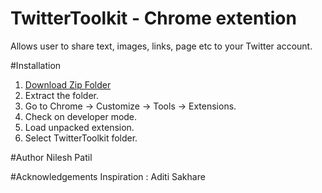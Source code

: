 # TwitterToolkit - Chrome extention

Allows user to share text, images, links, page etc to your Twitter account.

#Installation
1. [Download Zip Folder](https://github.com/nileshpatil24/TwitterToolkit/archive/master.zip)
2. Extract the folder.
3. Go to Chrome -> Customize -> Tools -> Extensions.
4. Check on developer mode.
5. Load unpacked extension.
6. Select TwitterToolkit folder.

#Author
Nilesh Patil

#Acknowledgements
Inspiration : Aditi Sakhare
